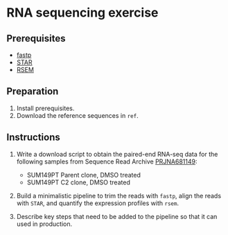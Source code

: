# RNA sequencing exercise

## Prerequisites

- [fastp](https://github.com/OpenGene/fastp)
- [STAR](https://github.com/alexdobin/STAR)
- [RSEM](https://github.com/deweylab/RSEM)

## Preparation

1. Install prerequisites.
2. Download the reference sequences in `ref`.

## Instructions

1. Write a download script to obtain the paired-end RNA-seq data for
   the following samples from
   Sequence Read Archive [PRJNA681149](https://www.ncbi.nlm.nih.gov/bioproject/PRJNA681149):
    - SUM149PT Parent clone, DMSO treated
    - SUM149PT C2 clone, DMSO treated

2. Build a minimalistic pipeline to trim the reads with `fastp`,
   align the reads with `STAR`, and
   quantify the expression profiles with `rsem`.

3. Describe key steps that need to be added to the pipeline so that 
   it can used in production.

